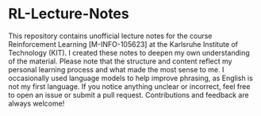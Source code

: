 # RL-Lecture-Notes
This repository contains unofficial lecture notes for the course Reinforcement Learning [M-INFO-105623] at the Karlsruhe Institute of Technology (KIT). I created these notes to deepen my own understanding of the material. 
Please note that the structure and content reflect my personal learning process and what made the most sense to me. I occasionally used language models to help improve phrasing, as English is not my first language.
If you notice anything unclear or incorrect, feel free to open an issue or submit a pull request. Contributions and feedback are always welcome!